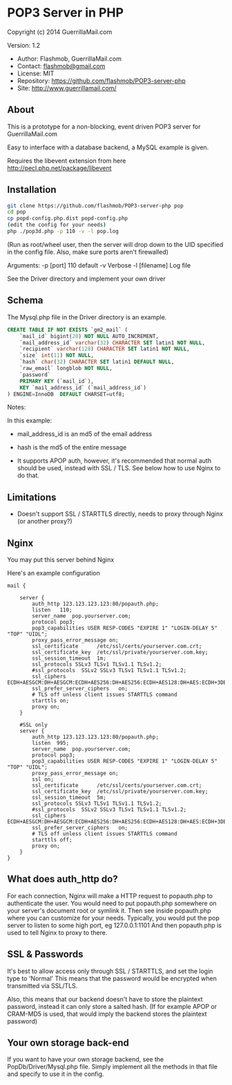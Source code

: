 POP3 Server in PHP
=========

Copyright (c) 2014 GuerrillaMail.com

Version: 1.2
- Author: Flashmob, GuerrillaMail.com
- Contact: flashmob@gmail.com
- License: MIT
- Repository: https://github.com/flashmob/POP3-server-php
- Site: http://www.guerrillamail.com/


About
----

This is a prototype for a non-blocking, event driven POP3 server for GuerrillaMail.com

Easy to interface with a database backend, a MySQL example is given.

Requires the libevent extension from here http://pecl.php.net/package/libevent

Installation
--------------


```sh
git clone https://github.com/flashmob/POP3-server-php pop
cd pop
cp popd-config.php.dist popd-config.php
(edit the config for your needs)
php ./pop3d.php -p 110 -v -l pop.log
```

(Run as root/wheel user, then the server will drop down to the UID specified in the config file.
Also, make sure ports aren't firewalled)

Arguments:
-p [port]     110 default
-v            Verbose
-l [filename] Log file


See the Driver directory and implement your own driver


Schema
-----------
The Mysql.php file in the Driver directory is an example.

```sql
CREATE TABLE IF NOT EXISTS `gm2_mail` (
    `mail_id` bigint(20) NOT NULL AUTO_INCREMENT,
    `mail_address_id` varchar(32) CHARACTER SET latin1 NOT NULL,
    `recipient` varchar(128) CHARACTER SET latin1 NOT NULL,
    `size` int(11) NOT NULL,
    `hash` char(32) CHARACTER SET latin1 DEFAULT NULL,
    `raw_email` longblob NOT NULL,
    `password`
    PRIMARY KEY (`mail_id`),
    KEY `mail_address_id` (`mail_address_id`)
) ENGINE=InnoDB  DEFAULT CHARSET=utf8;
```

Notes:

In this example:

- mail_address_id is an md5 of the email address

- hash is the md5 of the entire message

- It supports APOP auth, however, it's recommended that normal auth should be used, instead with SSL / TLS. 
See below how to use Nginx to do that.

Limitations
--------------

- Doesn't support SSL / STARTTLS directly, needs to proxy through Nginx (or another proxy?)

Nginx
---------------
You may put this server behind Nginx

Here's an example configuration


```
mail {

    server {
        auth_http 123.123.123.123:80/popauth.php;
        listen   110;
        server_name  pop.yourserver.com;
        protocol pop3;
        pop3_capabilities USER RESP-CODES "EXPIRE 1" "LOGIN-DELAY 5" "TOP" "UIDL";
        proxy_pass_error_message on;
        ssl_certificate      /etc/ssl/certs/yourserver.com.crt;
        ssl_certificate_key  /etc/ssl/private/yourserver.com.key;
        ssl_session_timeout  1m;
        ssl_protocols SSLv3 TLSv1 TLSv1.1 TLSv1.2;
        #ssl_protocols  SSLv2 SSLv3 TLSv1 TLSv1.1 TLSv1.2;
        ssl_ciphers  ECDH+AESGCM:DH+AESGCM:ECDH+AES256:DH+AES256:ECDH+AES128:DH+AES:ECDH+3DES:DH+3DES:RSA+AESGCM:RSA+AES:RSA+3DES:!aNULL:!MD5:!DSS;
        ssl_prefer_server_ciphers   on;
        # TLS off unless client issues STARTTLS command
        starttls on;
        proxy on;
    }
    
    #SSL only 
    server {
        auth_http 123.123.123.123:80/popauth.php;
        listen  995;
        server_name  pop.yourserver.com;
        protocol pop3;
        pop3_capabilities USER RESP-CODES "EXPIRE 1" "LOGIN-DELAY 5" "TOP" "UIDL";
        proxy_pass_error_message on;
        ssl on;
        ssl_certificate      /etc/ssl/certs/yourserver.com.crt;
        ssl_certificate_key  /etc/ssl/private/yourserver.com.key;
        ssl_session_timeout  5m;
        ssl_protocols SSLv3 TLSv1 TLSv1.1 TLSv1.2;
        #ssl_protocols  SSLv2 SSLv3 TLSv1 TLSv1.1 TLSv1.2;
        ssl_ciphers  ECDH+AESGCM:DH+AESGCM:ECDH+AES256:DH+AES256:ECDH+AES128:DH+AES:ECDH+3DES:DH+3DES:RSA+AESGCM:RSA+AES:RSA+3DES:!aNULL:!MD5:!DSS;
        ssl_prefer_server_ciphers   on;
        # TLS off unless client issues STARTTLS command
        starttls off;
        proxy on;
    }
}

```

What does auth_http do?
------------------

For each connection, Nginx will make a HTTP request to popauth.php to authenticate the user.
You would need to put popauth.php somewhere on your server's document root or symlink it.
Then see inside popauth.php where you can customize for your needs.
Typically, you would put the pop server to listen to some high port, eg 127.0.0.1:1101
And then popauth.php is used to tell Nginx to proxy to there.

SSL & Passwords
---------------

It's best to allow access only through SSL / STARTTLS, and set the login type to 'Normal'
This means that the password would be encrypted when transmitted via SSL/TLS.

Also, this means that our backend doesn't have to store the plaintext password, instead it can only store a salted hash.
(If for example APOP or CRAM-MD5 is used, that would imply the backend stores the plaintext password)

Your own storage back-end
--------------
If you want to have your own storage backend, see the PopDb/Driver/Mysql.php file. Simply implement all the methods
in that file and specify to use it in the config.